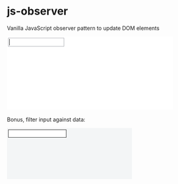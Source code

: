 # js-observer
Vanilla JavaScript observer pattern to update DOM elements

![alt text](https://github.com/clayhenry/js-observer/blob/master/observer_demo.gif "Observer")

Bonus, filter input against data:

![alt text](https://github.com/clayhenry/js-observer/blob/master/observer-filter.gif "Observer")
